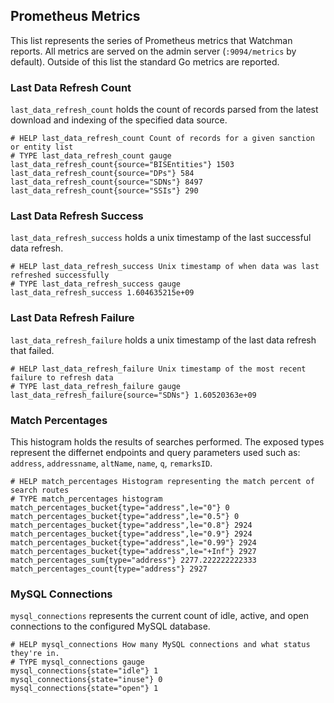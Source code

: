 ## Prometheus Metrics

This list represents the series of Prometheus metrics that Watchman reports. All metrics are served on the admin server (`:9094/metrics` by default). Outside of this list the standard Go metrics are reported.

### Last Data Refresh Count

`last_data_refresh_count` holds the count of records parsed from the latest download and indexing of the specified data source.

```
# HELP last_data_refresh_count Count of records for a given sanction or entity list
# TYPE last_data_refresh_count gauge
last_data_refresh_count{source="BISEntities"} 1503
last_data_refresh_count{source="DPs"} 584
last_data_refresh_count{source="SDNs"} 8497
last_data_refresh_count{source="SSIs"} 290
```

### Last Data Refresh Success

`last_data_refresh_success` holds a unix timestamp of the last successful data refresh.

```
# HELP last_data_refresh_success Unix timestamp of when data was last refreshed successfully
# TYPE last_data_refresh_success gauge
last_data_refresh_success 1.604635215e+09
```

### Last Data Refresh Failure

`last_data_refresh_failure` holds a unix timestamp of the last data refresh that failed.

```
# HELP last_data_refresh_failure Unix timestamp of the most recent failure to refresh data
# TYPE last_data_refresh_failure gauge
last_data_refresh_failure{source="SDNs"} 1.60520363e+09
```

### Match Percentages

This histogram holds the results of searches performed. The exposed types represent the differnet endpoints and query parameters used such as: `address`, `addressname`, `altName`, `name`, `q`, `remarksID`.

```
# HELP match_percentages Histogram representing the match percent of search routes
# TYPE match_percentages histogram
match_percentages_bucket{type="address",le="0"} 0
match_percentages_bucket{type="address",le="0.5"} 0
match_percentages_bucket{type="address",le="0.8"} 2924
match_percentages_bucket{type="address",le="0.9"} 2924
match_percentages_bucket{type="address",le="0.99"} 2924
match_percentages_bucket{type="address",le="+Inf"} 2927
match_percentages_sum{type="address"} 2277.222222222333
match_percentages_count{type="address"} 2927
```

### MySQL Connections

`mysql_connections` represents the current count of idle, active, and open connections to the configured MySQL database.

```
# HELP mysql_connections How many MySQL connections and what status they're in.
# TYPE mysql_connections gauge
mysql_connections{state="idle"} 1
mysql_connections{state="inuse"} 0
mysql_connections{state="open"} 1
```
